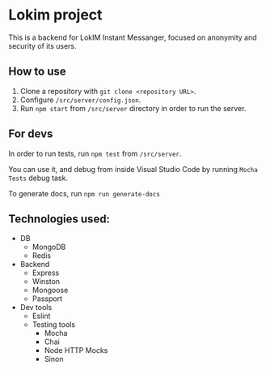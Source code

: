 # Lokim project
This is a backend for LokIM Instant Messanger, focused on anonymity and security of its users.
## How to use
1. Clone a repository with `git clone <repository URL>`.
2. Configure `/src/server/config.json`.
3. Run `npm start` from `/src/server` directory in order to run the server.
## For devs
In order to run tests, run `npm test` from `/src/server`.

You can use it, and debug from inside Visual Studio Code by running `Mocha Tests` debug task.

To generate docs, run `npm run generate-docs`
## Technologies used:
* DB
    * MongoDB
    * Redis
* Backend
	* Express
	* Winston
	* Mongoose
	* Passport
* Dev tools
    * Eslint
    * Testing tools
        * Mocha
        * Chai
        * Node HTTP Mocks
        * Sinon
